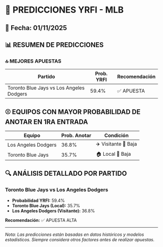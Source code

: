 # 🚀 PREDICCIONES YRFI - MLB

## 📅 Fecha: 01/11/2025

## 📊 RESUMEN DE PREDICCIONES

### 🔝 MEJORES APUESTAS

| Partido | Prob. YRFI | Recomendación |
|---------|------------|---------------|
| Toronto Blue Jays vs Los Angeles Dodgers | 59.4% | ✅ APUESTA |

## ⚾ EQUIPOS CON MAYOR PROBABILIDAD DE ANOTAR EN 1RA ENTRADA

| Equipo | Prob. Anotar | Condición |
|--------|--------------|-----------|
| Los Angeles Dodgers | 36.8% | ✈️ Visitante 🔴 Baja |
| Toronto Blue Jays | 35.7% | 🏠 Local 🔴 Baja |

## 🔍 ANÁLISIS DETALLADO POR PARTIDO

### Toronto Blue Jays vs Los Angeles Dodgers
- **Probabilidad YRFI:** 59.4%
- **Toronto Blue Jays (Local):** 35.7%
- **Los Angeles Dodgers (Visitante):** 36.8%

**Recomendación:** ✅ APUESTA ALTA

---
*Nota: Las predicciones están basadas en datos históricos y modelos estadísticos.
Siempre considera otros factores antes de realizar apuestas.*
